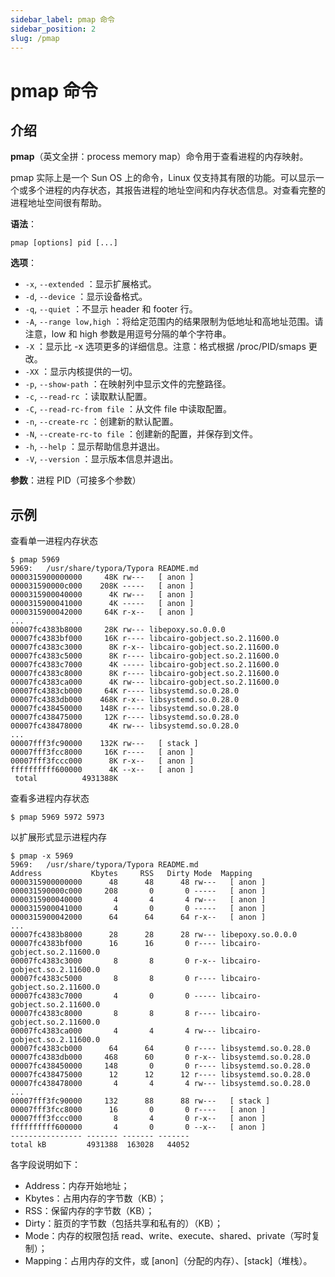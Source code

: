 ```yaml
---
sidebar_label: pmap 命令
sidebar_position: 2
slug: /pmap
---
```


# pmap 命令



## 介绍

**pmap**（英文全拼：process memory map）命令用于查看进程的内存映射。

pmap 实际上是一个 Sun OS 上的命令，Linux 仅支持其有限的功能。可以显示一个或多个进程的内存状态，其报告进程的地址空间和内存状态信息。对查看完整的进程地址空间很有帮助。

**语法**：

```shell
pmap [options] pid [...]
```

**选项**：

- `-x`, `--extended` ：显示扩展格式。
- `-d`, `--device` ：显示设备格式。
- `-q`, `--quiet` ：不显示 header 和 footer 行。
- `-A`, `--range low,high` ：将给定范围内的结果限制为低地址和高地址范围。请注意，low 和 high 参数是用逗号分隔的单个字符串。
- `-X` ：显示比 -x 选项更多的详细信息。注意：格式根据 /proc/PID/smaps 更改。
- `-XX` ：显示内核提供的一切。
- `-p`, `--show-path` ：在映射列中显示文件的完整路径。
- `-c`, `--read-rc` ：读取默认配置。
- `-C`, `--read-rc-from file` ：从文件 file 中读取配置。
- `-n`, `--create-rc` ：创建新的默认配置。
- `-N`, `--create-rc-to file` ：创建新的配置，并保存到文件。
- `-h`, `--help` ：显示帮助信息并退出。
- `-V`, `--version` ：显示版本信息并退出。

**参数**：进程 PID（可接多个参数）



## 示例

查看单一进程内存状态

```shell
$ pmap 5969
5969:   /usr/share/typora/Typora README.md
0000315900000000     48K rw---   [ anon ]
000031590000c000    208K -----   [ anon ]
0000315900040000      4K rw---   [ anon ]
0000315900041000      4K -----   [ anon ]
0000315900042000     64K r-x--   [ anon ]
...
00007fc4383b8000     28K rw--- libepoxy.so.0.0.0
00007fc4383bf000     16K r---- libcairo-gobject.so.2.11600.0
00007fc4383c3000      8K r-x-- libcairo-gobject.so.2.11600.0
00007fc4383c5000      8K r---- libcairo-gobject.so.2.11600.0
00007fc4383c7000      4K ----- libcairo-gobject.so.2.11600.0
00007fc4383c8000      8K r---- libcairo-gobject.so.2.11600.0
00007fc4383ca000      4K rw--- libcairo-gobject.so.2.11600.0
00007fc4383cb000     64K r---- libsystemd.so.0.28.0
00007fc4383db000    468K r-x-- libsystemd.so.0.28.0
00007fc438450000    148K r---- libsystemd.so.0.28.0
00007fc438475000     12K r---- libsystemd.so.0.28.0
00007fc438478000      4K rw--- libsystemd.so.0.28.0
...
00007fff3fc90000    132K rw---   [ stack ]
00007fff3fcc8000     16K r----   [ anon ]
00007fff3fccc000      8K r-x--   [ anon ]
ffffffffff600000      4K --x--   [ anon ]
 total          4931388K
```

查看多进程内存状态

```shell
$ pmap 5969 5972 5973
```

以扩展形式显示进程内存

```shell
$ pmap -x 5969
5969:   /usr/share/typora/Typora README.md
Address           Kbytes     RSS   Dirty Mode  Mapping
0000315900000000      48      48      48 rw---   [ anon ]
000031590000c000     208       0       0 -----   [ anon ]
0000315900040000       4       4       4 rw---   [ anon ]
0000315900041000       4       0       0 -----   [ anon ]
0000315900042000      64      64      64 r-x--   [ anon ]
...
00007fc4383b8000      28      28      28 rw--- libepoxy.so.0.0.0
00007fc4383bf000      16      16       0 r---- libcairo-gobject.so.2.11600.0
00007fc4383c3000       8       8       0 r-x-- libcairo-gobject.so.2.11600.0
00007fc4383c5000       8       8       0 r---- libcairo-gobject.so.2.11600.0
00007fc4383c7000       4       0       0 ----- libcairo-gobject.so.2.11600.0
00007fc4383c8000       8       8       8 r---- libcairo-gobject.so.2.11600.0
00007fc4383ca000       4       4       4 rw--- libcairo-gobject.so.2.11600.0
00007fc4383cb000      64      64       0 r---- libsystemd.so.0.28.0
00007fc4383db000     468      60       0 r-x-- libsystemd.so.0.28.0
00007fc438450000     148       0       0 r---- libsystemd.so.0.28.0
00007fc438475000      12      12      12 r---- libsystemd.so.0.28.0
00007fc438478000       4       4       4 rw--- libsystemd.so.0.28.0
...
00007fff3fc90000     132      88      88 rw---   [ stack ]
00007fff3fcc8000      16       0       0 r----   [ anon ]
00007fff3fccc000       8       4       0 r-x--   [ anon ]
ffffffffff600000       4       0       0 --x--   [ anon ]
---------------- ------- ------- ------- 
total kB         4931388  163028   44052
```

各字段说明如下：

- Address：内存开始地址；
- Kbytes：占用内存的字节数（KB）；
- RSS：保留内存的字节数（KB）；
- Dirty：脏页的字节数（包括共享和私有的）（KB）；
- Mode：内存的权限包括 read、write、execute、shared、private（写时复制）；
- Mapping：占用内存的文件，或 [anon]（分配的内存）、[stack]（堆栈）。

